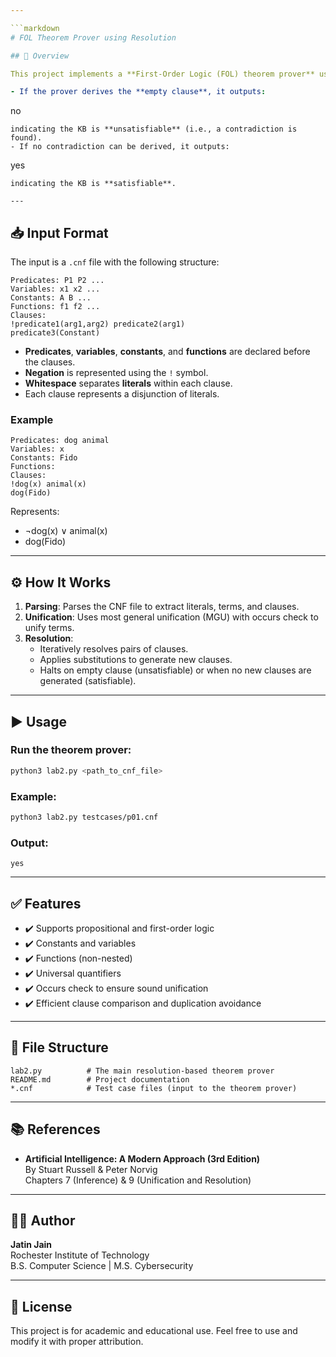 ```yaml
---

```markdown
# FOL Theorem Prover using Resolution

## 📘 Overview

This project implements a **First-Order Logic (FOL) theorem prover** using the **Resolution** inference rule. It reads a knowledge base (KB) written in **Conjunctive Normal Form (CNF)** and determines whether the KB is satisfiable.

- If the prover derives the **empty clause**, it outputs:
  ```
  no
  ```
  indicating the KB is **unsatisfiable** (i.e., a contradiction is found).
- If no contradiction can be derived, it outputs:
  ```
  yes
  ```
  indicating the KB is **satisfiable**.

---
```


## 📥 Input Format

The input is a `.cnf` file with the following structure:

```text
Predicates: P1 P2 ...
Variables: x1 x2 ...
Constants: A B ...
Functions: f1 f2 ...
Clauses:
!predicate1(arg1,arg2) predicate2(arg1)
predicate3(Constant)
```

- **Predicates**, **variables**, **constants**, and **functions** are declared before the clauses.
- **Negation** is represented using the `!` symbol.
- **Whitespace** separates **literals** within each clause.
- Each clause represents a disjunction of literals.

### Example
```text
Predicates: dog animal
Variables: x
Constants: Fido
Functions:
Clauses:
!dog(x) animal(x)
dog(Fido)
```

Represents:
- ¬dog(x) ∨ animal(x)
- dog(Fido)

---

## ⚙️ How It Works

1. **Parsing**: Parses the CNF file to extract literals, terms, and clauses.
2. **Unification**: Uses most general unification (MGU) with occurs check to unify terms.
3. **Resolution**:
   - Iteratively resolves pairs of clauses.
   - Applies substitutions to generate new clauses.
   - Halts on empty clause (unsatisfiable) or when no new clauses are generated (satisfiable).

---

## ▶️ Usage

### Run the theorem prover:
```bash
python3 lab2.py <path_to_cnf_file>
```

### Example:
```bash
python3 lab2.py testcases/p01.cnf
```

### Output:
```text
yes
```

---

## ✅ Features

- ✔️ Supports propositional and first-order logic
- ✔️ Constants and variables
- ✔️ Functions (non-nested)
- ✔️ Universal quantifiers
- ✔️ Occurs check to ensure sound unification
- ✔️ Efficient clause comparison and duplication avoidance

---

## 📂 File Structure

```
lab2.py          # The main resolution-based theorem prover
README.md        # Project documentation
*.cnf            # Test case files (input to the theorem prover)
```

---

## 📚 References

- **Artificial Intelligence: A Modern Approach (3rd Edition)**  
  By Stuart Russell & Peter Norvig  
  Chapters 7 (Inference) & 9 (Unification and Resolution)

---

## 👨‍💻 Author

**Jatin Jain**  
Rochester Institute of Technology  
B.S. Computer Science | M.S. Cybersecurity

---

## 🔖 License

This project is for academic and educational use. Feel free to use and modify it with proper attribution.

```

